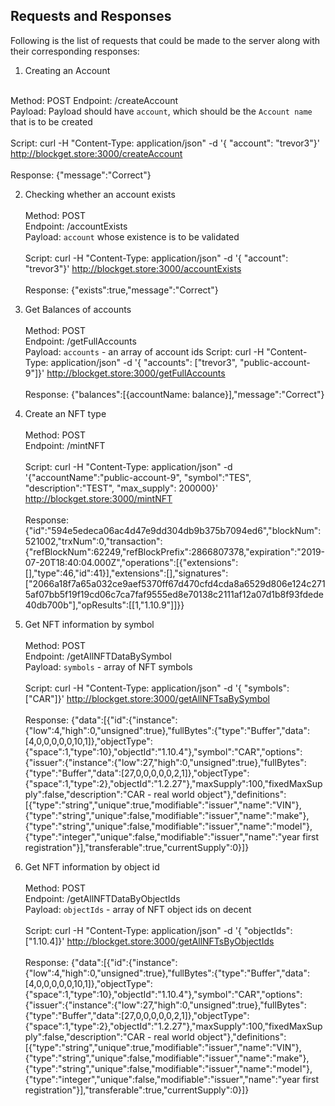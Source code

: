 ## Requests and Responses

Following is the list of requests that could be made to the server along with their corresponding responses:

1. Creating an Account <br><br>

Method: POST 
Endpoint: /createAccount <br>
Payload: Payload should have `account`, which should be the `Account name` that is to be created<br><br>
Script: curl -H "Content-Type: application/json" -d '{ "account": "trevor3"}' http://blockget.store:3000/createAccount<br><br>
Response: {"message":"Correct"}

2. Checking whether an account exists <br><br>
Method: POST<br> 
Endpoint: /accountExists<br>
Payload: `account` whose existence is to be validated<br><br>
Script: curl -H "Content-Type: application/json" -d '{ "account": "trevor3"}' http://blockget.store:3000/accountExists<br><br>
Response: {"exists":true,"message":"Correct"}

3. Get Balances of accounts<br><br>
Method: POST <br>
Endpoint: /getFullAccounts<br>
Payload: `accounts` - an array of account ids
Script: curl -H "Content-Type: application/json" -d '{ "accounts": ["trevor3", "public-account-9"]}' http://blockget.store:3000/getFullAccounts<br><br>
Response: {"balances":[{accountName: balance}],"message":"Correct"}

4. Create an NFT type <br><br>
Method: POST <br>
Endpoint: /mintNFT<br><br>
Script: curl -H "Content-Type: application/json" -d '{"accountName":"public-account-9", "symbol":"TES", "description":"TEST", "max_supply": 200000}' http://blockget.store:3000/mintNFT<br><br>
Response: 
{"id":"594e5edeca06ac4d47e9dd304db9b375b7094ed6","blockNum":521002,"trxNum":0,"transaction":{"refBlockNum":62249,"refBlockPrefix":2866807378,"expiration":"2019-07-20T18:40:04.000Z","operations":[{"extensions":[],"type":46,"id":41}],"extensions":[],"signatures":["2066a18f7a65a032ce9aef5370ff67d470cfd4cda8a6529d806e124c2715af07bb5f19f19cd06c7ca7faf9555ed8e70138c2111af12a07d1b8f93fdede40db700b"],"opResults":[[1,"1.10.9"]]}}

5. Get NFT information by symbol<br><br>
Method: POST <br>
Endpoint: /getAllNFTDataBySymbol<br>
Payload: `symbols` - array of NFT symbols<br><br>
Script: curl -H "Content-Type: application/json" -d '{ "symbols": ["CAR"]}' http://blockget.store:3000/getAllNFTsaBySymbol<br><br>
Response:
 {"data":[{"id":{"instance":{"low":4,"high":0,"unsigned":true},"fullBytes":{"type":"Buffer","data":[4,0,0,0,0,0,10,1]},"objectType":{"space":1,"type":10},"objectId":"1.10.4"},"symbol":"CAR","options":{"issuer":{"instance":{"low":27,"high":0,"unsigned":true},"fullBytes":{"type":"Buffer","data":[27,0,0,0,0,0,2,1]},"objectType":{"space":1,"type":2},"objectId":"1.2.27"},"maxSupply":100,"fixedMaxSupply":false,"description":"CAR - real world object"},"definitions":[{"type":"string","unique":true,"modifiable":"issuer","name":"VIN"},{"type":"string","unique":false,"modifiable":"issuer","name":"make"},{"type":"string","unique":false,"modifiable":"issuer","name":"model"},{"type":"integer","unique":false,"modifiable":"issuer","name":"year first registration"}],"transferable":true,"currentSupply":0}]}

 6. Get NFT information by object id<br><br>
 Method: POST <br>
 Endpoint: /getAllNFTDataByObjectIds<br>
 Payload: `objectIds` - array of NFT object ids on decent<br><br>
 Script: curl -H "Content-Type: application/json" -d '{ "objectIds": ["1.10.4]}' http://blockget.store:3000/getAllNFTsByObjectIds<br><br>
 Response:
 {"data":[{"id":{"instance":{"low":4,"high":0,"unsigned":true},"fullBytes":{"type":"Buffer","data":[4,0,0,0,0,0,10,1]},"objectType":{"space":1,"type":10},"objectId":"1.10.4"},"symbol":"CAR","options":{"issuer":{"instance":{"low":27,"high":0,"unsigned":true},"fullBytes":{"type":"Buffer","data":[27,0,0,0,0,0,2,1]},"objectType":{"space":1,"type":2},"objectId":"1.2.27"},"maxSupply":100,"fixedMaxSupply":false,"description":"CAR - real world object"},"definitions":[{"type":"string","unique":true,"modifiable":"issuer","name":"VIN"},{"type":"string","unique":false,"modifiable":"issuer","name":"make"},{"type":"string","unique":false,"modifiable":"issuer","name":"model"},{"type":"integer","unique":false,"modifiable":"issuer","name":"year first registration"}],"transferable":true,"currentSupply":0}]}